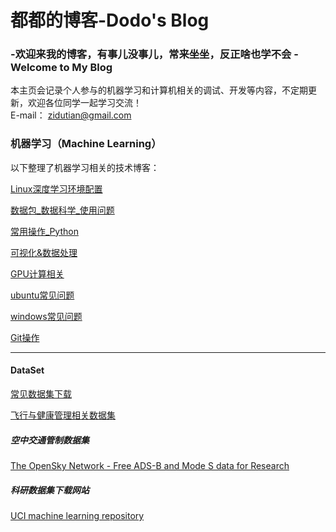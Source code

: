 # 都都的博客-Dodo's Blog
  
### -欢迎来我的博客，有事儿没事儿，常来坐坐，反正啥也学不会   -Welcome to My Blog

本主页会记录个人参与的机器学习和计算机相关的调试、开发等内容，不定期更新，欢迎各位同学一起学习交流！  
E-mail： <zidutian@gmail.com>  
### 机器学习（Machine Learning）
以下整理了机器学习相关的技术博客：

[Linux深度学习环境配置](https://github.com/iMyGirl/imygirl.github.io/blob/master/Linux%E6%B7%B1%E5%BA%A6%E5%AD%A6%E4%B9%A0%E7%8E%AF%E5%A2%83%E9%85%8D%E7%BD%AE.md)  
  
[数据包_数据科学_使用问题](https://github.com/iMyGirl/imygirl.github.io/blob/master/%E6%95%B0%E6%8D%AE%E5%8C%85_%E6%95%B0%E6%8D%AE%E7%A7%91%E5%AD%A6_%E4%BD%BF%E7%94%A8%E9%97%AE%E9%A2%98.md)  
  
[常用操作_Python](https://github.com/iMyGirl/imygirl.github.io/blob/master/%E5%B8%B8%E7%94%A8%E6%93%8D%E4%BD%9C_Python.md)  
    
[可视化&数据处理](https://github.com/iMyGirl/imygirl.github.io/blob/master/%E5%8F%AF%E8%A7%86%E5%8C%96%26%E6%95%B0%E6%8D%AE%E5%A4%84%E7%90%86.md)    
  
[GPU计算相关](https://github.com/iMyGirl/imygirl.github.io/blob/master/GPU%E8%AE%A1%E7%AE%97%E7%9B%B8%E5%85%B3.md)  
  
[ubuntu常见问题](https://github.com/iMyGirl/imygirl.github.io/blob/master/ubuntu%E5%B8%B8%E8%A7%81%E9%97%AE%E9%A2%98.md)  
    
[windows常见问题](https://github.com/iMyGirl/imygirl.github.io/blob/master/windows%E5%B8%B8%E8%A7%81%E9%97%AE%E9%A2%98.md)  
      
[Git操作](https://github.com/iMyGirl/Git-Github)  
* * *
#### DataSet       

[常见数据集下载](https://github.com/iMyGirl/imygirl.github.io/tree/master/%E5%B8%B8%E8%A7%81%E6%95%B0%E6%8D%AE%E9%9B%86%E4%B8%8B%E8%BD%BD)

[飞行与健康管理相关数据集](https://github.com/iMyGirl/imygirl.github.io/blob/master/%E6%95%B0%E6%8D%AE%E9%9B%86_Dataset/%E9%A3%9E%E8%A1%8C%E4%B8%8E%E5%81%A5%E5%BA%B7%E7%AE%A1%E7%90%86%E7%9B%B8%E5%85%B3%E6%95%B0%E6%8D%AE%E9%9B%86.md)  
      
##### 空中交通管制数据集  
[The OpenSky Network - Free ADS-B and Mode S data for Research](https://opensky-network.org/)  
  
##### 科研数据集下载网站  

[UCI machine learning repository](http://archive.ics.uci.edu/ml/index.php)













